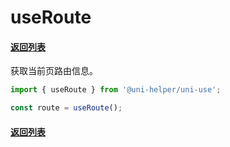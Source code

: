 # useRoute

#### [返回列表](../readme.md)

获取当前页路由信息。

```typescript
import { useRoute } from '@uni-helper/uni-use';

const route = useRoute();
```

#### [返回列表](../readme.md)
